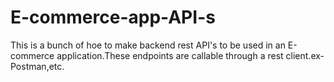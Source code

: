 # E-commerce-app-API-s
This is a bunch of hoe to make backend rest API's to be used in an E-commerce application.These endpoints are callable through a rest client.ex-Postman,etc.
